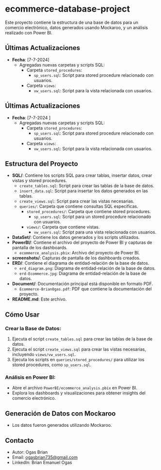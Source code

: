# ecommerce-database-project
Este proyecto contiene la estructura de una base de datos para un comercio electrónico, datos generados usando Mockaroo, y un análisis realizado con Power BI.
## Últimas Actualizaciones

- **Fecha**: [7-7-2024]
  - Agregadas nuevas carpetas y scripts SQL:
    - Carpeta `stored_procedures`:
      - `sp_users.sql`: Script para stored procedure relacionado con usuarios.
    - Carpeta `views`:
      - `vw_users.sql`: Script para la vista relacionada con usuarios.

## Últimas Actualizaciones

- **Fecha**: [7-7-2024 ]
  - Agregadas nuevas carpetas y scripts SQL:
    - Carpeta `stored_procedures`:
      - `sp_users.sql`: Script para stored procedure relacionado con usuarios.
    - Carpeta `views`:
      - `vw_users.sql`: Script para la vista relacionada con usuarios.

## Estructura del Proyecto

- **SQL/**: Contiene los scripts SQL para crear tablas, insertar datos, crear vistas y stored procedures.
  - `create_tables.sql`: Script para crear las tablas de la base de datos.
  - `insert_data.sql`: Script para insertar los datos generados en las tablas.
  - `create_views.sql`: Script para crear las vistas necesarias.
  - `queries/`: Carpeta que contiene consultas SQL específicas.
    - `stored_procedures/`: Carpeta que contiene stored procedures.
      - `sp_users.sql`: Script para un stored procedure relacionado con usuarios.
    - `views/`: Carpeta que contiene vistas.
      - `vw_users.sql`: Script para una vista relacionada con usuarios.
- **DataSet/**: Contiene los datos generados y los scripts utilizados.
- **PowerBI/**: Contiene el archivo del proyecto de Power BI y capturas de pantalla de los dashboards.
  - `ecommerce_analysis.pbix`: Archivo del proyecto de Power BI.
- **screenshots/**: Capturas de pantalla de los dashboards creados.
- **ERD/**: Contiene el diagrama de entidad-relación de la base de datos.
  - `erd_diagram.png`: Diagrama de entidad-relación de la base de datos.
  - `erd-Ecommerce.jpg`: Diagrama de entidad-relación de la base de datos.
- **Document/**: Documentación principal está disponible en formato PDF.
  - `Ecommerce-BrianOgas.pdf`: PDF que contiene la documentación del proyecto.
- **README.md**: Este archivo.

## Cómo Usar

### Crear la Base de Datos:

1. Ejecuta el script `create_tables.sql` para crear las tablas de la base de datos.
2. Ejecuta el script `create_views.sql` para crear las vistas necesarias, incluyendo `views/vw_users.sql`.
3. Ejecuta los scripts en `queries/stored_procedures/` para utilizar los stored procedures, como `sp_users.sql`.

### Análisis en Power BI:

- Abre el archivo `PowerBI/ecommerce_analysis.pbix` en Power BI.
- Explora los dashboards y visualizaciones para obtener insights del comercio electrónico.

## Generación de Datos con Mockaroo

- Los datos fueron generados utilizando Mockaroo.

## Contacto

- Autor: Ogas Brian
- Email: ogasbrian735@gmail.com
- LinkedIn: Brian Emanuel Ogas
